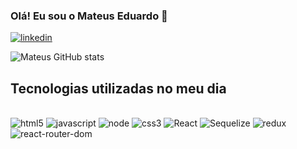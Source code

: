 ### Olá! Eu sou o Mateus Eduardo 🤙

[![linkedin](https://img.shields.io/badge/LinkedIn-0077B5?style=for-the-badge&logo=linkedin&logoColor=white)](https://www.linkedin.com/in/mateus-eduardo-83025a161/)


![Mateus GitHub stats](https://github-readme-stats.vercel.app/api?username=mateusedua&show_icons=true&theme=dracula)

## Tecnologias utilizadas no meu dia

<div><br/>
    <img alt="html5" src="https://img.shields.io/badge/HTML5-E34F26?style=for-the-badge&logo=html5&logoColor=white"/>
    <img alt="javascript" src="https://img.shields.io/badge/JavaScript-323330?style=for-the-badge&logo=javascript&logoColor=F7DF1E"/>
    <img alt="node" src="https://img.shields.io/badge/Node.js-43853D?style=for-the-badge&logo=node.js&logoColor=white" />
    <img alt="css3" src="https://img.shields.io/badge/CSS3-1572B6?style=for-the-badge&logo=css3&logoColor=white"/>
    <img alt="React" src="https://img.shields.io/badge/React-20232A?style=for-the-badge&logo=react&logoColor=61DAFB" />
    <img alt="Sequelize" src="https://img.shields.io/badge/sequelize-323330?style=for-the-badge&logo=sequelize&logoColor=blue"/>
    <img alt="redux" src="https://img.shields.io/badge/Redux-593D88?style=for-the-badge&logo=redux&logoColor=white" />
    <img alt="react-router-dom" src="https://img.shields.io/badge/React_Router-CA4245?style=for-the-badge&logo=react-router&logoColor=white" />
</div><br/>
